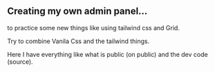 ## Creating my own admin panel...

to practice some new things like using tailwind css and Grid.

Try to combine Vanila Css and the tailwind things.

Here I have everything like what is public (on public) and the dev code (source).